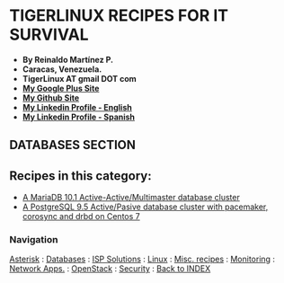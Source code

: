 # TIGERLINUX RECIPES FOR IT SURVIVAL

- **By Reinaldo Martínez P.**
- **Caracas, Venezuela.**
- **TigerLinux AT gmail DOT com**
- **[My Google Plus Site](https://plus.google.com/+ReinaldoMartinez)**
- **[My Github Site](https://github.com/tigerlinux)**
- **[My Linkedin Profile - English](https://ve.linkedin.com/in/tigerlinux/en)**
- **[My Linkedin Profile - Spanish](https://ve.linkedin.com/in/tigerlinux/es)**

## DATABASES SECTION


## Recipes in this category:

- [A MariaDB 10.1 Active-Active/Multimaster database cluster](https://github.com/tigerlinux/tigerlinux-extra-recipes/blob/master/recipes/databases/mariadb-cluster-centos7)
- [A PostgreSQL 9.5 Active/Pasive database cluster with pacemaker, corosync and drbd on Centos 7](https://github.com/tigerlinux/tigerlinux-extra-recipes/tree/master/recipes/databases/postgresql-cluster-drbd-centos7)


### Navigation

[Asterisk](/recipes/asterisk) : [Databases](/recipes/databases) : [ISP Solutions](/recipes/ispapps) : [Linux](/recipes/linux) : [Misc. recipes](/recipes/misc) : [Monitoring](/recipes/monitoring) : [Network Apps.](/recipes/networkapps) : [OpenStack](/recipes/openstack) : [Security](/recipes/security) : [Back to INDEX](/)
